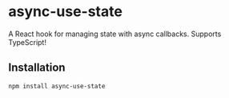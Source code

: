 # async-use-state

A React hook for managing state with async callbacks. Supports TypeScript!

## Installation

```bash
npm install async-use-state
```
